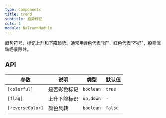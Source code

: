 ```yaml
---
type: Components
title: trend
subtitle: 趋势标记
cols: 1
module: NaTrendModule
---
```


趋势符号，标记上升和下降趋势。通常用绿色代表“好”，红色代表“不好”，股票涨跌场景除外。

## API

参数 | 说明 | 类型 | 默认值
----|------|-----|------
`[colorful]` | 是否彩色标记 | `boolean` | `true`
`[flag]` | 上升下降标识 | `up,down` | -
`[reverseColor]` | 颜色反转 | `boolean` | `false`
